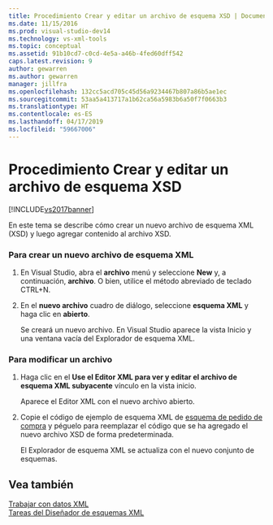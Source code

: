 ```yaml
---
title: Procedimiento Crear y editar un archivo de esquema XSD | Documentos de Microsoft
ms.date: 11/15/2016
ms.prod: visual-studio-dev14
ms.technology: vs-xml-tools
ms.topic: conceptual
ms.assetid: 91b10cd7-c0cd-4e5a-a46b-4fed60dff542
caps.latest.revision: 9
author: gewarren
ms.author: gewarren
manager: jillfra
ms.openlocfilehash: 132cc5acd705c45d56a9234467b807a86b5ae1ec
ms.sourcegitcommit: 53aa5a413717a1b62ca56a5983b6a50f7f0663b3
ms.translationtype: HT
ms.contentlocale: es-ES
ms.lasthandoff: 04/17/2019
ms.locfileid: "59667006"
---
```

# <a name="how-to-create-and-edit-an-xsd-schema-file"></a>Procedimiento Crear y editar un archivo de esquema XSD
[!INCLUDE[vs2017banner](../includes/vs2017banner.md)]

En este tema se describe cómo crear un nuevo archivo de esquema XML (XSD) y luego agregar contenido al archivo XSD.  
  
### <a name="to-create-a-new-xml-schema-file"></a>Para crear un nuevo archivo de esquema XML  
  
1.  En Visual Studio, abra el **archivo** menú y seleccione **New** y, a continuación, **archivo**. O bien, utilice el método abreviado de teclado CTRL+N.  
  
2.  En el **nuevo archivo** cuadro de diálogo, seleccione **esquema XML** y haga clic en **abierto**.  
  
     Se creará un nuevo archivo. En Visual Studio aparece la vista Inicio y una ventana vacía del Explorador de esquema XML.  
  
### <a name="to-edit-a-file"></a>Para modificar un archivo  
  
1.  Haga clic en el **Use el Editor XML para ver y editar el archivo de esquema XML subyacente** vínculo en la vista inicio.  
  
     Aparece el Editor XML con el nuevo archivo abierto.  
  
2.  Copie el código de ejemplo de esquema XML de [esquema de pedido de compra](../xml-tools/sample-xsd-file-simple-schema.md) y péguelo para reemplazar el código que se ha agregado el nuevo archivo XSD de forma predeterminada.  
  
     El Explorador de esquema XML se actualiza con el nuevo conjunto de esquemas.  
  
## <a name="see-also"></a>Vea también  
 [Trabajar con datos XML](../xml-tools/working-with-xml-data.md)   
 [Tareas del Diseñador de esquemas XML](../xml-tools/xml-schema-designer-tasks.md)
